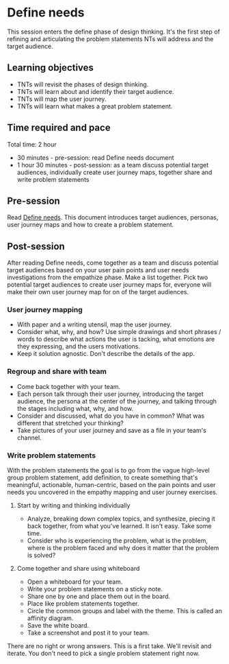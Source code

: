 # Define needs

This session enters the define phase of design thinking. It's the first step of refining and articulating the problem statements NTs will address and the target audience.

## Learning objectives

* TNTs will revisit the phases of design thinking.
* TNTs will learn about and identify their target audience.
* TNTs will map the user journey.
* TNTs will learn what makes a great problem statement.

## Time required and pace

Total time: 2 hour

* 30 minutes - pre-session: read Define needs document
* 1 hour 30 minutes - post-session: as a team discuss potential target audiences, individually create user journey maps, together share and write problem statements

## Pre-session

Read [Define needs](https://github.com/tnt-summer-academy/Curriculum/blob/main/Reference/Product%20decks/1.2%20-%20Define%20needs.pdf). This document introduces target audiences, personas, user journey maps and how to create a problem statement.

## Post-session

After reading Define needs, come together as a team and discuss potential target audiences based on your user pain points and user needs investigations from the empathize phase. Make a list together. Pick two potential target audiences to create user journey maps for, everyone will make their own user journey map for on of the target audiences.

### User journey mapping

* With paper and a writing utensil, map the user journey.
* Consider what, why, and how? Use simple drawings and short phrases / words to describe what actions the user is tacking, what emotions are they expressing, and the users motivations.
* Keep it solution agnostic. Don't describe the details of the app.

### Regroup and share with team

* Come back together with your team.
* Each person talk through their user journey, introducing the target audience, the persona at the center of the journey, and talking through the stages including what, why, and how.
* Consider and discussed, what do you have in common? What was different that stretched your thinking?
* Take pictures of your user journey and save as a file in your team's channel.

### Write problem statements

With the problem statements the goal is to go from the vague high-level group problem statement, add definition, to create something that's meaningful, actionable, human-centric, based on the pain points and user needs you uncovered in the empathy mapping and user journey exercises.

1. Start by writing and thinking individually
    * Analyze, breaking down complex topics, and synthesize, piecing it back together, from what you've learned. It isn't easy. Take some time.
    * Consider who is experiencing the problem, what is the problem, where is the problem faced and why does it matter that the problem is solved?

2. Come together and share using whiteboard
    * Open a whiteboard for your team.
    * Write your problem statements on a sticky note.
    * Share one by one and place them out in the board.
    * Place like problem statements together.
    * Circle the common groups and label with the theme. This is called an affinity diagram.
    * Save the white board.
    * Take a screenshot and post it to your team.

There are no right or wrong answers. This is a first take. We'll revisit and iterate. You don't need to pick a single problem statement right now.
